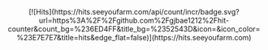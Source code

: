  <div align=center>
[![Hits](https://hits.seeyoufarm.com/api/count/incr/badge.svg?url=https%3A%2F%2Fgithub.com%2Fgjbae1212%2Fhit-counter&count_bg=%236ED4FF&title_bg=%2352543D&icon=&icon_color=%23E7E7E7&title=hits&edge_flat=false)](https://hits.seeyoufarm.com)
</div>

